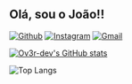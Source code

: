 ## Olá, sou o João!!

[![Github](https://img.shields.io/badge/GitHub-100000?style=for-the-badge&logo=github&logoColor=white)](https://github.com/Ov3r-dev)
[![Instagram](https://img.shields.io/badge/Instagram-E4405F?style=for-the-badge&logo=instagram&logoColor=white)](https://www.instagram.com/gonzales_ov3r/)
[![Gmail](https://img.shields.io/badge/Gmail-D14836?style=for-the-badge&logo=gmail&logoColor=white)](joaopedrodev@gmail.com)


[![Ov3r-dev's GitHub stats](https://github-readme-stats.vercel.app/api?username=Ov3r-dev&show_icons=true&theme=dark)](https://github.com/anuraghazra/github-readme-stats)

![Top Langs](https://github-readme-stats.vercel.app/api/top-langs/?username=Ov3r-dev&langs_count=8&theme=dark&layout=donut-vertical)
##

